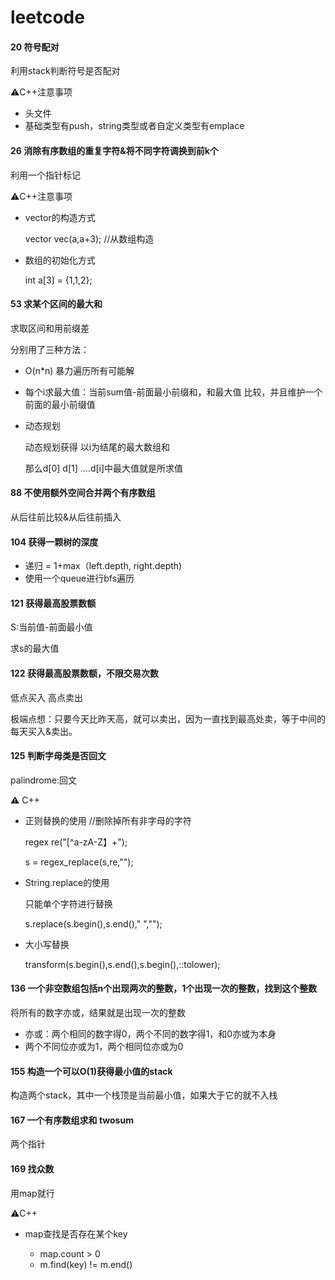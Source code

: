 # leetcode
#### 20 符号配对

利用stack判断符号是否配对

⚠️C++注意事项

* 头文件<stack>
* 基础类型有push，string类型或者自定义类型有emplace

#### 26 消除有序数组的重复字符&将不同字符调换到前k个

利用一个指针标记

⚠️C++注意事项

* vector的构造方式

  vector<int> vec(a,a+3); //从数组构造

* 数组的初始化方式

  int a[3] = {1,1,2};

#### 53 求某个区间的最大和

求取区间和用前缀差

分别用了三种方法：

* O(n*n) 暴力遍历所有可能解

* 每个i求最大值：当前sum值-前面最小前缀和，和最大值 比较，并且维护一个前面的最小前缀值

* 动态规划

  动态规划获得 以i为结尾的最大数组和

  那么d[0] d[1] ....d[i]中最大值就是所求值

#### 88 不使用额外空间合并两个有序数组

从后往前比较&从后往前插入

#### 104 获得一颗树的深度

* 递归 = 1+max（left.depth, right.depth)
* 使用一个queue进行bfs遍历

#### 121 获得最高股票数额

S:当前值-前面最小值

求s的最大值

#### 122 获得最高股票数额，不限交易次数

低点买入 高点卖出

极端点想：只要今天比昨天高，就可以卖出，因为一直找到最高处卖，等于中间的每天买入&卖出。

#### 125 判断字母类是否回文

palindrome:回文

⚠️ C++

* 正则替换的使用 //删除掉所有非字母的字符

  regex re("[^a-zA-Z】+");

  s = regex_replace(s,re,"");

* String.replace的使用

  只能单个字符进行替换

  s.replace(s.begin(),s.end()," ","");

* 大小写替换

  transform(s.begin(),s.end(),s.begin(),::tolower);

#### 136 一个非空数组包括n个出现两次的整数，1个出现一次的整数，找到这个整数

将所有的数字亦或，结果就是出现一次的整数

* 亦或：两个相同的数字得0，两个不同的数字得1，和0亦或为本身
* 两个不同位亦或为1，两个相同位亦或为0

#### 155 构造一个可以O(1)获得最小值的stack

构造两个stack，其中一个栈顶是当前最小值，如果大于它的就不入栈

#### 167 一个有序数组求和 twosum

两个指针

#### 169 找众数

用map就行

⚠️C++

* map查找是否存在某个key

  * map.count > 0
  * m.find(key) != m.end()

  